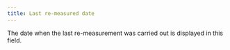 ```yaml
---
title: Last re-measured date
---
```



The date when the last re-measurement was carried out is displayed in this field.
